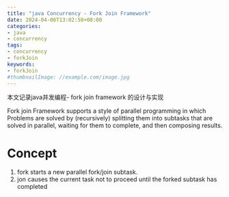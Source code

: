 ```yaml
---
title: "java Concurrency - Fork Join Framework"
date: 2024-04-06T13:02:58+08:00
categories:
- java
- concurrency
tags:
- concurrency
- forkJoin
keywords:
- forkJoin
#thumbnailImage: //example.com/image.jpg
---
```

本文记录java并发编程- fork join framework 的设计与实现
<!--more-->

Fork join Framework supports a style of parallel programming in which Problems are solved by (recursively) splitting them into subtasks that are solved in parallel, waiting for them to complete, and then composing results.

# Concept

1. fork starts a new parallel fork/join subtask. 
2. jon causes the current task not to proceed until the forked subtask has completed